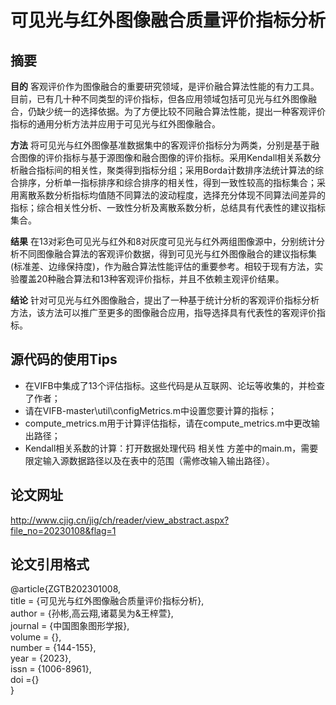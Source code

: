 # <center>可见光与红外图像融合质量评价指标分析</center>

## 摘要

**目的** 客观评价作为图像融合的重要研究领域，是评价融合算法性能的有力工具。目前，已有几十种不同类型的评价指标，但各应用领域包括可见光与红外图像融合，仍缺少统一的选择依据。为了方便比较不同融合算法性能，提出一种客观评价指标的通用分析方法并应用于可见光与红外图像融合。

**方法** 将可见光与红外图像基准数据集中的客观评价指标分为两类，分别是基于融合图像的评价指标与基于源图像和融合图像的评价指标。采用Kendall相关系数分析融合指标间的相关性，聚类得到指标分组；采用Borda计数排序法统计算法的综合排序，分析单一指标排序和综合排序的相关性，得到一致性较高的指标集合；采用离散系数分析指标均值随不同算法的波动程度，选择充分体现不同算法间差异的指标；综合相关性分析、一致性分析及离散系数分析，总结具有代表性的建议指标集合。

**结果** 在13对彩色可见光与红外和8对灰度可见光与红外两组图像源中，分别统计分析不同图像融合算法的客观评价数据，得到可见光与红外图像融合的建议指标集(标准差、边缘保持度)，作为融合算法性能评估的重要参考。相较于现有方法，实验覆盖20种融合算法和13种客观评价指标，并且不依赖主观评价结果。

**结论** 针对可见光与红外图像融合，提出了一种基于统计分析的客观评价指标分析方法，该方法可以推广至更多的图像融合应用，指导选择具有代表性的客观评价指标。

## 源代码的使用Tips

- 在VIFB中集成了13个评估指标。这些代码是从互联网、论坛等收集的，并检查了作者；
- 请在VIFB-master\util\configMetrics.m中设置您要计算的指标；
- compute_metrics.m用于计算评估指标，请在compute_metrics.m中更改输出路径；
- Kendall相关系数的计算：打开数据处理代码 相关性 方差中的main.m，需要限定输入源数据路径以及在表中的范围（需修改输入输出路径）。

## 论文网址

http://www.cjig.cn/jig/ch/reader/view_abstract.aspx?file_no=20230108&flag=1

## 论文引用格式

@article{ZGTB202301008,  
 title = {可见光与红外图像融合质量评价指标分析},  
 author = {孙彬,高云翔,诸葛吴为&王梓萱},  
 journal = {中国图象图形学报},  
 volume = {},  
 number = {144-155},  
 year = {2023},  
 issn = {1006-8961},  
 doi ={}  
 }








